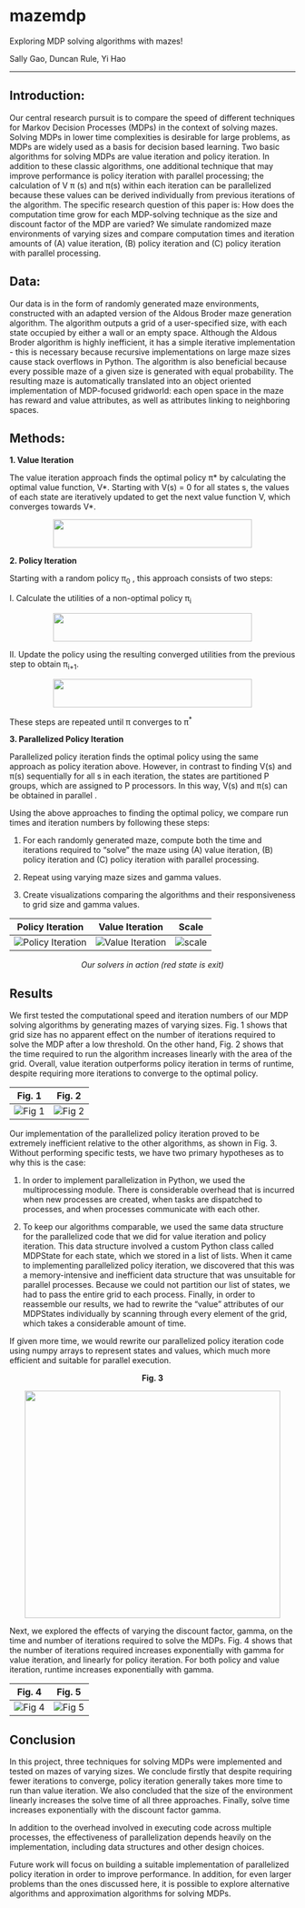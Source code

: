 # mazemdp
Exploring MDP solving algorithms with mazes!

Sally Gao, Duncan Rule, Yi Hao

****

## Introduction:
Our central research pursuit is to compare the speed of different techniques for Markov
Decision Processes (MDPs) in the context of solving mazes. Solving MDPs in lower time
complexities is desirable for large problems, as MDPs are widely used as a basis for decision based learning. Two basic algorithms for solving MDPs are value iteration
and policy iteration. In addition to these classic algorithms, one additional technique that may
improve performance is policy iteration with parallel processing; the calculation of V π (s) and π(s)
within each iteration can be parallelized because these values can be derived individually from previous iterations of the algorithm.
The specific research question of this paper is: How does the computation time grow for each
MDP-solving technique as the size and discount factor of the MDP are varied?
We simulate randomized maze environments of varying sizes and compare computation times
and iteration amounts of (A) value iteration, (B) policy iteration and (C) policy iteration with
parallel processing.

## Data:
Our data is in the form of randomly generated maze environments, constructed with an adapted
version of the Aldous Broder maze generation algorithm. The algorithm outputs a grid of a
user-specified size, with each state occupied by either a wall or an empty space. Although the
Aldous Broder algorithm is highly inefficient, it has a simple iterative implementation - this is
necessary because recursive implementations on large maze sizes cause stack overflows in
Python. The algorithm is also beneficial because every possible maze of a given size is generated with equal
probability. The resulting maze is automatically translated into an object oriented
implementation of MDP-focused gridworld: each open space in the maze has reward and value
attributes, as well as attributes linking to neighboring spaces.

## Methods:
  **1. Value Iteration**
  
   The value iteration approach finds the optimal policy π* by calculating the optimal value
   function, V*. Starting with V(s) = 0 for all states s, the values of each state are iteratively
   updated to get the next value function V, which converges towards V*.
      
   <p align="center"><img src="visuals/viequation.png?raw=true" width="350" height="50"></p>
      
  **2. Policy Iteration**
  
   Starting with a random policy π<sub>0</sub> , this approach consists of two steps:
      
   I. Calculate the utilities of a non-optimal policy π<sub>i</sub>
            
   <p align="center"><img src="visuals/piequation1.png?raw=true" width="350" height="50"></p>
            
   II. Update the policy using the resulting converged utilities from the previous step to obtain π<sub>i+1</sub>.
            
   <p align="center"><img src="visuals/piequation2.png?raw=true" width="350" height="50"></p>
        
   These steps are repeated until π converges to π<sup>*</sup>
       
  **3. Parallelized Policy Iteration**
  
   Parallelized policy iteration finds the optimal policy using the same approach as policy
   iteration above. However, in contrast to finding V(s) and π(s) sequentially for all s in
   each iteration, the states are partitioned P groups, which are assigned to P processors.
   In this way, V(s) and π(s) can be obtained in parallel .
      
Using the above approaches to finding the optimal policy, we compare run times and iteration
numbers by following these steps:

   1. For each randomly generated maze, compute both the time and iterations required to
   “solve” the maze using (A) value iteration, (B) policy iteration and (C) policy iteration with
   parallel processing.
      
   2. Repeat using varying maze sizes and gamma values.
      
   3. Create visualizations comparing the algorithms and their responsiveness to grid size and
   gamma values.
   
Policy Iteration           |  Value Iteration          |  Scale
:-------------------------:|:-------------------------:|:-------------------------:
![Policy Iteration](visuals/pi_iterations_new.gif) |  ![Value Iteration](visuals/vi_iterations_new.gif) | ![scale](visuals/Scale.png)
   
<p align="center"><i>Our solvers in action (red state is exit)</i></p>
            
## Results

We first tested the computational speed and iteration numbers of our MDP solving algorithms by
generating mazes of varying sizes. Fig. 1 shows that grid size has no apparent effect on the
number of iterations required to solve the MDP after a low threshold. On the other hand, Fig. 2
shows that the time required to run the algorithm increases linearly with the area of the grid.
Overall, value iteration outperforms policy iteration in terms of runtime, despite requiring more
iterations to converge to the optimal policy.

Fig. 1                     |  Fig. 2
:-------------------------:|:-------------------------:
![Fig 1](visuals/fig1.png) |  ![Fig 2](visuals/fig2.png)

Our implementation of the parallelized policy iteration proved to be extremely inefficient relative
to the other algorithms, as shown in Fig. 3. Without performing specific tests, we have two
primary hypotheses as to why this is the case:

   1. In order to implement parallelization in Python, we used the multiprocessing module.
   There is considerable overhead that is incurred when new processes are created, when
   tasks are dispatched to processes, and when processes communicate with each other.
   
   2. To keep our algorithms comparable, we used the same data structure for the parallelized
   code that we did for value iteration and policy iteration. This data structure involved a
   custom Python class called MDPState for each state, which we stored in a list of lists.
   When it came to implementing parallelized policy iteration, we discovered that this was a
   memory-intensive and inefficient data structure that was unsuitable for parallel
   processes. Because we could not partition our list of states, we had to pass the entire
   grid to each process. Finally, in order to reassemble our results, we had to rewrite the
   “value” attributes of our MDPStates individually by scanning through every element of
   the grid, which takes a considerable amount of time.
   
If given more time, we would rewrite our parallelized policy iteration code using numpy arrays to
represent states and values, which much more efficient and suitable for parallel execution.

<p align="center"><strong>Fig. 3</strong></p>

<p align="center"><img src="visuals/fig3.png?raw=true" width="450" height="400"></p>

Next, we explored the effects of varying the discount factor, gamma, on the time and number of
iterations required to solve the MDPs. Fig. 4 shows that the number of iterations required
increases exponentially with gamma for value iteration, and linearly for policy iteration. For both
policy and value iteration, runtime increases exponentially with gamma.

Fig. 4                     |  Fig. 5
:-------------------------:|:-------------------------:
![Fig 4](visuals/fig4.png) |  ![Fig 5](visuals/fig5.png)

## Conclusion

In this project, three techniques for solving MDPs were implemented and tested on mazes of
varying sizes. We conclude firstly that despite requiring fewer iterations to converge, policy
iteration generally takes more time to run than value iteration. We also concluded that the size
of the environment linearly increases the solve time of all three approaches. Finally, solve time
increases exponentially with the discount factor gamma.

In addition to the overhead involved in executing code across multiple processes, the
effectiveness of parallelization depends heavily on the implementation, including data structures
and other design choices.

Future work will focus on building a suitable implementation of parallelized policy iteration in
order to improve performance. In addition, for even larger problems than the ones discussed
here, it is possible to explore alternative algorithms and approximation algorithms for solving
MDPs.
